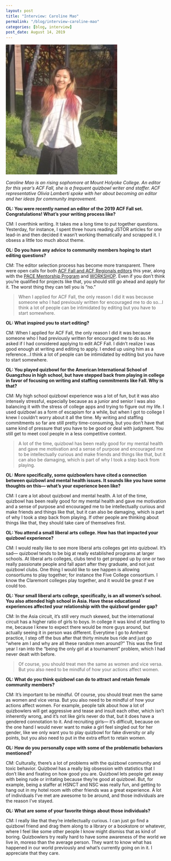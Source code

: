 ```yaml
---
layout: post
title: "Interview: Caroline Mao"
permalink: "/blog/interview-caroline-mao"
categories: [blog, interview]
post_date: August 14, 2019
---
```


<img src="/blog/images/caroline-mao.jpg" style="width:350px;"/>

*Caroline Mao is an rising sophomore at Mount Holyoke College. An editor for this year’s ACF Fall, she is a frequent quizbowl writer and staffer. ACF representative Olivia Lamberti spoke with her about becoming an editor and her ideas for community improvement.*

**OL: You were recently named an editor of the 2019 ACF Fall set. Congratulations! What’s your writing process like?**

CM: I overthink writing. It takes me a long time to put together questions. Yesterday, for instance, I spent three hours reading JSTOR articles for one lead-in and then decided it wasn’t working thematically and scrapped it. I obsess a little too much about theme. 

**OL: Do you have any advice to community members hoping to start editing questions?**

CM: The editor selection process has become more transparent. There were open calls for both [ACF Fall and ACF Regionals editors](https://hsquizbowl.org/forums/viewtopic.php?f=9&t=22822) this year, along with the [PACE Mentorship Program](https://hsquizbowl.org/forums/viewtopic.php?f=6&t=22929) and [WORKSHOP](https://hsquizbowl.org/forums/viewtopic.php?f=8&t=22892). Even if you don’t think you’re qualified for projects like that, you should still go ahead and apply for it. The worst thing they can tell you is “no.” 

> When I applied for ACF Fall, the only reason I did it was because someone who I had previously written for encouraged me to do so...I think a lot of people can be intimidated by editing but you have to start somewhere.

**OL: What inspired you to start editing?**

CM: When I applied for ACF Fall, the only reason I did it was because someone who I had previously written for encouraged me to do so. He asked if I had considered applying to edit ACF Fall. I didn’t realize I was good enough at writing and editing to apply. I ended up using him as a reference...I think a lot of people can be intimidated by editing but you have to start somewhere. 

**OL: You played quizbowl for the American International School of Guangzhou in high school, but have stepped back from playing in college in favor of focusing on writing and staffing commitments like Fall. Why is that?** 

CM: My high school quizbowl experience was a lot of fun, but it was also intensely stressful, especially because as a junior and senior I was also balancing it with the stress of college apps and trying to figure out my life. I used quizbowl as a form of escapism for a while, but when I got to college I knew I couldn’t worry about it all the time. My writing and staffing commitments so far are still pretty time-consuming, but you don’t have that same kind of pressure that you have to be good or deal with judgment. You still get to meet cool people in a less competitive context. 

> A lot of the time, quizbowl has been really good for my mental health and gave me motivation and a sense of purpose and encouraged me to be intellectually curious and make friends and things like that, but it can also be damaging, which is part of why I took a step back from playing.

**OL: More specifically, some quizbowlers have cited a connection between quizbowl and mental health issues. It sounds like you have some thoughts on this— what’s your experience been like?**

CM: I care a lot about quizbowl and mental health. A lot of the time, quizbowl has been really good for my mental health and gave me motivation and a sense of purpose and encouraged me to be intellectually curious and make friends and things like that, but it can also be damaging, which is part of why I took a step back from playing. If other people are thinking about things like that, they should take care of themselves first. 

**OL: You attend a small liberal arts college. How has that impacted your quizbowl experience?** 

CM: I would really like to see more liberal arts colleges get into quizbowl. It’s sad— quizbowl tends to be big at really established programs at larger schools. At liberal arts colleges, clubs tend to get propped up by one or two really passionate people and fall apart after they graduate, and not just quizbowl clubs. One thing I would like to see happen is allowing consortiums to play together; for instance the Five College consortium. I know the Claremont colleges play together, and it would be great if we could too.

**OL: Your small liberal arts college, specifically, is an all women’s school. You also attended high school in Asia. Have these educational experiences affected your relationship with the quizbowl gender gap?** 

CM: In the Asia circuit, it’s still very much skewed, but the international circuit has a higher ratio of girls to boys. In college it was kind of startling to me, because I knew to expect there would be more guys around, but actually seeing it in person was different. Everytime I go to Amherst practice, I step off the bus after that thirty minute bus ride and just go “where am I and why are all these random men around?” This was the first year I ran into the “being the only girl at a tournament” problem, which I had never dealt with before. 

> Of course, you should treat men the same as women and vice versa. But you also need to be mindful of how your actions affect women.

**OL: What do you think quizbowl can do to attract and retain female community members?**

CM: It’s important to be mindful. Of course, you should treat men the same as women and vice versa. But you also need to be mindful of how your actions affect women. For example, people talk about how a lot of quizbowlers will get aggressive and tease and insult each other, which isn’t inherently wrong, and it’s not like girls never do that, but it does have a gendered connotation to it. And recruiting girls— it’s difficult, because on the one hand I would never want to make a girl feel singled out for her gender, like we only want you to play quizbowl for fake diversity or ally points, but you also need to put in the extra effort to retain women. 

**OL: How do you personally cope with some of the problematic behaviors mentioned?** 

CM: Culturally, there’s a lot of problems with the quizbowl community and toxic behavior. Quizbowl has a really big obsession with statistics that I don’t like and fixating on how good you are. Quizbowl lets people get away with being rude or irritating because they’re good at quizbowl. But, for example, being a staffer at HSNCT and NSC was really fun, and getting to hang out in my hotel room with other friends was a great experience. A lot of individuals I’ve met are awesome to be around, and those individuals are the reason I’ve stayed. 

**OL: What are some of your favorite things about those individuals?** 

CM: I really like that they’re intellectually curious. I can just go find a quizbowl friend and drag them along to a library or a bookstore or whatever, where I feel like some other people I know might dismiss that as kind of boring. Quizbowlers try really hard to have some awareness of the world we live in, moreso than the average person. They want to know what has happened in our world previously and what’s currently going on in it. I appreciate that they care.




